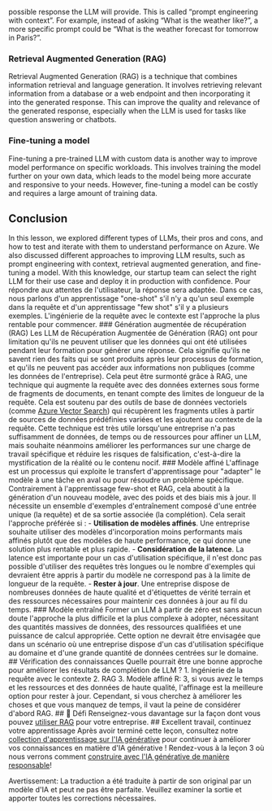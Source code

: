possible response the LLM will provide. This is called “prompt engineering with context”. For example, instead of asking “What is the weather like?”, a more specific prompt could be “What is the weather forecast for tomorrow in Paris?”. 

### Retrieval Augmented Generation (RAG)
Retrieval Augmented Generation (RAG) is a technique that combines information retrieval and language generation. It involves retrieving relevant information from a database or a web endpoint and then incorporating it into the generated response. This can improve the quality and relevance of the generated response, especially when the LLM is used for tasks like question answering or chatbots.

### Fine-tuning a model
Fine-tuning a pre-trained LLM with custom data is another way to improve model performance on specific workloads. This involves training the model further on your own data, which leads to the model being more accurate and responsive to your needs. However, fine-tuning a model can be costly and requires a large amount of training data.

## Conclusion
In this lesson, we explored different types of LLMs, their pros and cons, and how to test and iterate with them to understand performance on Azure. We also discussed different approaches to improving LLM results, such as prompt engineering with context, retrieval augmented generation, and fine-tuning a model. With this knowledge, our startup team can select the right LLM for their use case and deploy it in production with confidence.
Pour répondre aux attentes de l'utilisateur, la réponse sera adaptée. Dans ce cas, nous parlons d'un apprentissage "one-shot" s'il n'y a qu'un seul exemple dans la requête et d'un apprentissage "few shot" s'il y a plusieurs exemples. L'ingénierie de la requête avec le contexte est l'approche la plus rentable pour commencer. ### Génération augmentée de récupération (RAG) Les LLM de Récupération Augmentée de Génération (RAG) ont pour limitation qu'ils ne peuvent utiliser que les données qui ont été utilisées pendant leur formation pour générer une réponse. Cela signifie qu'ils ne savent rien des faits qui se sont produits après leur processus de formation, et qu'ils ne peuvent pas accéder aux informations non publiques (comme les données de l'entreprise). Cela peut être surmonté grâce à RAG, une technique qui augmente la requête avec des données externes sous forme de fragments de documents, en tenant compte des limites de longueur de la requête. Cela est soutenu par des outils de base de données vectoriels (comme [Azure Vector Search](https://learn.microsoft.com/azure/search/vector-search-overview?WT.mc_id=academic-105485-koreyst)) qui récupèrent les fragments utiles à partir de sources de données prédéfinies variées et les ajoutent au contexte de la requête. Cette technique est très utile lorsqu'une entreprise n'a pas suffisamment de données, de temps ou de ressources pour affiner un LLM, mais souhaite néanmoins améliorer les performances sur une charge de travail spécifique et réduire les risques de falsification, c'est-à-dire la mystification de la réalité ou le contenu nocif. ### Modèle affiné L'affinage est un processus qui exploite le transfert d'apprentissage pour "adapter" le modèle à une tâche en aval ou pour résoudre un problème spécifique. Contrairement à l'apprentissage few-shot et RAG, cela aboutit à la génération d'un nouveau modèle, avec des poids et des biais mis à jour. Il nécessite un ensemble d'exemples d'entraînement composé d'une entrée unique (la requête) et de sa sortie associée (la complétion). Cela serait l'approche préférée si : - **Utilisation de modèles affinés**. Une entreprise souhaite utiliser des modèles d'incorporation moins performants mais affinés plutôt que des modèles de haute performance, ce qui donne une solution plus rentable et plus rapide. - **Considération de la latence**. La latence est importante pour un cas d'utilisation spécifique, il n'est donc pas possible d'utiliser des requêtes très longues ou le nombre d'exemples qui devraient être appris à partir du modèle ne correspond pas à la limite de longueur de la requête. - **Rester à jour**. Une entreprise dispose de nombreuses données de haute qualité et d'étiquettes de vérité terrain et des ressources nécessaires pour maintenir ces données à jour au fil du temps. ### Modèle entraîné Former un LLM à partir de zéro est sans aucun doute l'approche la plus difficile et la plus complexe à adopter, nécessitant des quantités massives de données, des ressources qualifiées et une puissance de calcul appropriée. Cette option ne devrait être envisagée que dans un scénario où une entreprise dispose d'un cas d'utilisation spécifique au domaine et d'une grande quantité de données centrées sur le domaine. ## Vérification des connaissances Quelle pourrait être une bonne approche pour améliorer les résultats de complétion de LLM ? 1. Ingénierie de la requête avec le contexte 2. RAG 3. Modèle affiné R: 3, si vous avez le temps et les ressources et des données de haute qualité, l'affinage est la meilleure option pour rester à jour. Cependant, si vous cherchez à améliorer les choses et que vous manquez de temps, il vaut la peine de considérer d'abord RAG. ## 🚀 Défi Renseignez-vous davantage sur la façon dont vous pouvez [utiliser RAG](https://learn.microsoft.com/azure/search/retrieval-augmented-generation-overview?WT.mc_id=academic-105485-koreyst) pour votre entreprise. ## Excellent travail, continuez votre apprentissage Après avoir terminé cette leçon, consultez notre [collection d'apprentissage sur l'IA générative](https://aka.ms/genai-collection?WT.mc_id=academic-105485-koreyst) pour continuer à améliorer vos connaissances en matière d'IA générative ! Rendez-vous à la leçon 3 où nous verrons comment [construire avec l'IA générative de manière responsable](../03-using-generative-ai-responsibly/README.md?WT.mc_id=academic-105485-koreyst)!


Avertissement: La traduction a été traduite à partir de son original par un modèle d'IA et peut ne pas être parfaite. Veuillez examiner la sortie et apporter toutes les corrections nécessaires.